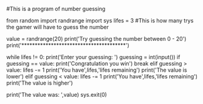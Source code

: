#This is a program of number guessing

from random import randrange
import sys
lifes = 3	#This is how many trys the gamer will have to guess the number

value = randrange(20)
print('Try guessing the number between 0 - 20')
print('***************************************')

while lifes != 0:
    print('Enter your guessing: ')
    guessing = int(input())
    if guessing == value:
        print('Congratulation you win')
        break
    elif guessing > value:
        lifes -= 1
        print('You have',lifes,'lifes remaining')
        print('The value is lower')
    elif guessing < value:
        lifes -= 1
        print('You have',lifes,'lifes remaining')
        print('The value is higher')

print('The value was: ',value)
sys.exit(0)